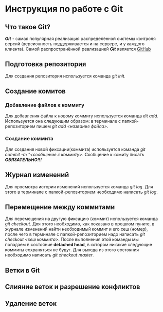 # Инструкция по работе с Git
## Что такое Git?
***Git*** - самая популярная реализация распределённой системы контроля версий (версионность поддерживается и на сервере, и у каждого клиента). Самой распространённой реализацией ***Git*** является [GitHub](https://github.com)
## Подготовка репозитория
Для создания репозитория используется команда *git init*.
## Создание комитов
### Добавление файлов к коммиту
Для добавления файла к новому коммиту используется команда *dit add*. Используется она следующим образом: в терминале с папкой-репозиторием пишем *git add <название файла>*.
### Создание коммита
Для создания новой фиксации(коммита) используется команда *git commit -m "<сообщение к коммиту>*. Сообщение к комиту писать ***ОБЯЗАТЕЛЬНО!!!***
## Журнал изменений
Для просмотра истории изменений используется команда *git log*. Для этого в терминале с папкой-репозиторием необходимо написать *git log*.
## Перемещение между коммитами
Для перемещения на другую фиксацию (коммит) используется команда *git checkout*. Для этого необходимо, как показано в прошлом пункте, в журнале изменений найти необходимый коммит и его хеш (номер), после чего в терминале с папкой-репозиторием надо написать *git checkout <хеш коммита>*. После выполнения этой команды мы попадаем в состояние **detached head**, в котором никакие следующие коммиты сохраняться не будут. Для выхода из этого состояния необходимо написать *git checkout master*.
## Ветки в Git
## Слияние веток и разрешение конфликтов 
## Удаление веток